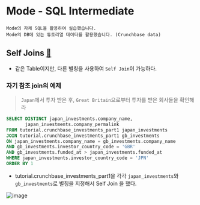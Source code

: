 # Mode - SQL Intermediate
```
Mode의 자체 SQL을 활용하여 실습했습니다.
Mode의 DB에 있는 튜토리얼 데이터를 활용했습니다. (Crunchbase data)
```
## Self Joins [🔗](https://mode.com/sql-tutorial/sql-self-joins/)
- 같은 Table이지만, 다른 별칭을 사용하여 `Self Join`이 가능하다.

### 자기 참조 join의 예제
> `Japan`에서 투자 받은 후, `Great Britain`으로부터 투자를 받은 회사들을 확인해라
  ```SQL
  SELECT DISTINCT japan_investments.company_name,
         japan_investments.company_permalink
  FROM tutorial.crunchbase_investments_part1 japan_investments
  JOIN tutorial.crunchbase_investments_part1 gb_investments
  ON japan_investments.company_name = gb_investments.company_name
  AND gb_investments.investor_country_code = 'GBR'
  AND gb_investments.funded_at > japan_investments.funded_at
  WHERE japan_investments.investor_country_code = 'JPN'
  ORDER BY 1
  ```
  - tutorial.crunchbase_investments_part1을 각각 `japan_investments`와 `gb_investments`로 별칭을 지정해서 Self Join 을 했다.
  
  ![image](https://user-images.githubusercontent.com/74661937/150300861-44dc33b3-4f7c-4e74-b2db-f91ab28f98e2.png)
